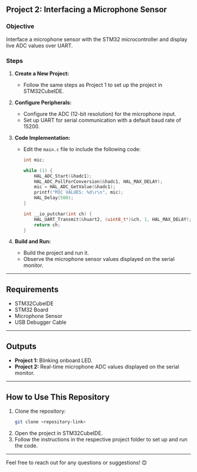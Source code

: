## **Project 2: Interfacing a Microphone Sensor**

### **Objective**
Interface a microphone sensor with the STM32 microcontroller and display live ADC values over UART.

### **Steps**
1. **Create a New Project:**
   - Follow the same steps as Project 1 to set up the project in STM32CubeIDE.

2. **Configure Peripherals:**
   - Configure the ADC (12-bit resolution) for the microphone input.
   - Set up UART for serial communication with a default baud rate of 15200.

3. **Code Implementation:**
   - Edit the `main.c` file to include the following code:
     ```c
     int mic;

     while (1) {
         HAL_ADC_Start(&hadc1);
         HAL_ADC_PollForConversion(&hadc1, HAL_MAX_DELAY);
         mic = HAL_ADC_GetValue(&hadc1);
         printf("MIC VALUES: %d\r\n", mic);
         HAL_Delay(500);
     }

     int __io_putchar(int ch) {
         HAL_UART_Transmit(&huart2, (uint8_t*)&ch, 1, HAL_MAX_DELAY);
         return ch;
     }
     ```

4. **Build and Run:**
   - Build the project and run it.
   - Observe the microphone sensor values displayed on the serial monitor.

---

## **Requirements**
- STM32CubeIDE
- STM32 Board
- Microphone Sensor
- USB Debugger Cable

---

## **Outputs**
- **Project 1:** Blinking onboard LED.
- **Project 2:** Real-time microphone ADC values displayed on the serial monitor.

---

## **How to Use This Repository**
1. Clone the repository:
   ```bash
   git clone <repository-link>
   ```
2. Open the project in STM32CubeIDE.
3. Follow the instructions in the respective project folder to set up and run the code.

---

Feel free to reach out for any questions or suggestions! 😊
